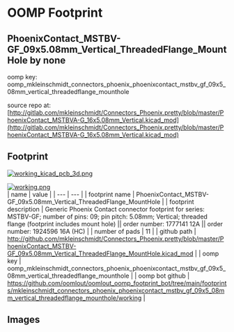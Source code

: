 # OOMP Footprint  
## PhoenixContact_MSTBV-GF_09x5.08mm_Vertical_ThreadedFlange_MountHole  by none  
  
oomp key: oomp_mkleinschmidt_connectors_phoenix_phoenixcontact_mstbv_gf_09x5_08mm_vertical_threadedflange_mounthole  
  
source repo at: [http://gitlab.com/mkleinschmidt/Connectors_Phoenix.pretty/blob/master/PhoenixContact_MSTBVA-G_16x5.08mm_Vertical.kicad_mod](http://gitlab.com/mkleinschmidt/Connectors_Phoenix.pretty/blob/master/PhoenixContact_MSTBVA-G_16x5.08mm_Vertical.kicad_mod)  
## Footprint  
  
[![working_kicad_pcb_3d.png](working_kicad_pcb_3d_600.png)](working_kicad_pcb_3d.png)  
  
[![working.png](working_600.png)](working.png)  
| name | value | 
| --- | --- | 
| footprint name | PhoenixContact_MSTBV-GF_09x5.08mm_Vertical_ThreadedFlange_MountHole | 
| footprint description | Generic Phoenix Contact connector footprint for series: MSTBV-GF; number of pins: 09; pin pitch: 5.08mm; Vertical; threaded flange (footprint includes mount hole) || order number: 1777141 12A || order number: 1924596 16A (HC) | 
| number of pads | 11 | 
| github path | http://github.com/mkleinschmidt/Connectors_Phoenix.pretty/blob/master/PhoenixContact_MSTBV-GF_09x5.08mm_Vertical_ThreadedFlange_MountHole.kicad_mod | 
| oomp key | oomp_mkleinschmidt_connectors_phoenix_phoenixcontact_mstbv_gf_09x5_08mm_vertical_threadedflange_mounthole | 
| oomp bot github | https://github.com/oomlout/oomlout_oomp_footprint_bot/tree/main/footprints/mkleinschmidt_connectors_phoenix_phoenixcontact_mstbv_gf_09x5_08mm_vertical_threadedflange_mounthole/working | 
## Images  
